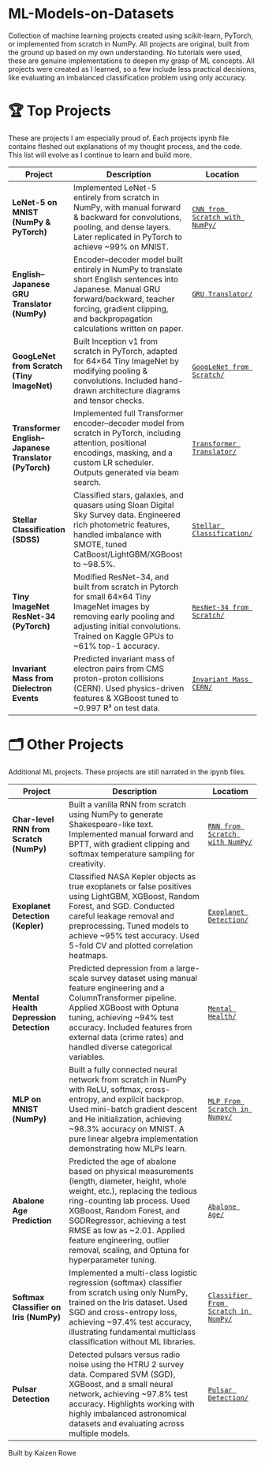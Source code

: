 # ML-Models-on-Datasets
Collection of machine learning projects created using scikit-learn, PyTorch, or implemented from scratch in NumPy. All projects are original, built from the ground up based on my own understanding. No tutorials were used, these are genuine implementations to deepen my grasp of ML concepts. All projects were created as I learned, so a few include less practical decisions, like evaluating an imbalanced classification problem using only accuracy.

# 🏆 Top Projects
These are projects I am especially proud of. Each projects ipynb file contains fleshed out explanations of my thought process, and the code. This list will evolve as I continue to learn and build more.

| Project                                  | Description                                                                                                                                                                                  | Location                                      |
|------------------------------------------|----------------------------------------------------------------------------------------------------------------------------------------------------------------------------------------------|-----------------------------------------------|
| **LeNet-5 on MNIST (NumPy & PyTorch)**   | Implemented LeNet-5 entirely from scratch in NumPy, with manual forward & backward for convolutions, pooling, and dense layers. Later replicated in PyTorch to achieve ~99% on MNIST.        | [`CNN from Scratch with NumPy/`](./CNN_from_Scratch_with_NumPy)           |
| **English–Japanese GRU Translator (NumPy)** | Encoder–decoder model built entirely in NumPy to translate short English sentences into Japanese. Manual GRU forward/backward, teacher forcing, gradient clipping, and backpropagation calculations written on paper.  | [`GRU Translator/`](./GRU_Encoder_Decoder_Numpy) |
| **GoogLeNet from Scratch (Tiny ImageNet)** | Built Inception v1 from scratch in PyTorch, adapted for 64×64 Tiny ImageNet by modifying pooling & convolutions. Included hand-drawn architecture diagrams and tensor checks.    | [`GoogLeNet from Scratch/`](./GoogLeNet_from_Scratch_with_Pytorch) |
| **Transformer English–Japanese Translator (PyTorch)** | Implemented full Transformer encoder–decoder model from scratch in PyTorch, including attention, positional encodings, masking, and a custom LR scheduler. Outputs generated via beam search. | [`Transformer Translator/`](./Transformer_Encoder-Decoder) |
| **Stellar Classification (SDSS)**        | Classified stars, galaxies, and quasars using Sloan Digital Sky Survey data. Engineered rich photometric features, handled imbalance with SMOTE, tuned CatBoost/LightGBM/XGBoost to ~98.5%.  | [`Stellar Classification/`](./Stellar_Classification) |
| **Tiny ImageNet ResNet-34 (PyTorch)**    | Modified ResNet-34, and built from scratch in Pytorch for small 64×64 Tiny ImageNet images by removing early pooling and adjusting initial convolutions. Trained on Kaggle GPUs to ~61% top-1 accuracy.                         | [`ResNet-34 from Scratch/`](./ResNet-34_from_Scratch_with_Pytorch)   |
| **Invariant Mass from Dielectron Events**| Predicted invariant mass of electron pairs from CMS proton-proton collisions (CERN). Used physics-driven features & XGBoost tuned to ~0.997 R² on test data.                                 | [`Invariant Mass CERN/`](./Invariant_Mass_CERN) |

# 🗂️ Other Projects
Additional ML projects. These projects are still narrated in the ipynb files.

| Project                                    | Description                                                                                                                                                                                                                                                                                                                                      | Locatiom                                           |
|--------------------------------------------|--------------------------------------------------------------------------------------------------------------------------------------------------------------------------------------------------------------------------------------------------------------------------------------------------------------------------------------------------|----------------------------------------------------|
| **Char-level RNN from Scratch (NumPy)**    | Built a vanilla RNN from scratch using NumPy to generate Shakespeare-like text. Implemented manual forward and BPTT, with gradient clipping and softmax temperature sampling for creativity.                                                                                                                                                     | [`RNN from Scratch with NumPy/`](./RNN_from_scratch_with_Numpy) |
| **Exoplanet Detection (Kepler)**           | Classified NASA Kepler objects as true exoplanets or false positives using LightGBM, XGBoost, Random Forest, and SGD. Conducted careful leakage removal and preprocessing. Tuned models to achieve \~95% test accuracy. Used 5-fold CV and plotted correlation heatmaps.                                                                         | [`Exoplanet Detection/`](./Exoplanet_Detection)     |
| **Mental Health Depression Detection**     | Predicted depression from a large-scale survey dataset using manual feature engineering and a ColumnTransformer pipeline. Applied XGBoost with Optuna tuning, achieving \~94% test accuracy. Included features from external data (crime rates) and handled diverse categorical variables.                                                       | [`Mental Health/`](./Mental_Health)     |
| **MLP on MNIST (NumPy)**                   | Built a fully connected neural network from scratch in NumPy with ReLU, softmax, cross-entropy, and explicit backprop. Used mini-batch gradient descent and He initialization, achieving \~98.3% accuracy on MNIST. A pure linear algebra implementation demonstrating how MLPs learn.                                                           | [`MLP From Scratch in Numpy/`](./MLP_from_scratch_with_NumPy)     |
| **Abalone Age Prediction**                 | Predicted the age of abalone based on physical measurements (length, diameter, height, whole weight, etc.), replacing the tedious ring-counting lab process. Used XGBoost, Random Forest, and SGDRegressor, achieving a test RMSE as low as \~2.01. Applied feature engineering, outlier removal, scaling, and Optuna for hyperparameter tuning. | [`Abalone Age/`](./Abalone)    |
| **Softmax Classifier on Iris (NumPy)**     | Implemented a multi-class logistic regression (softmax) classifier from scratch using only NumPy, trained on the Iris dataset. Used SGD and cross-entropy loss, achieving \~97.4% test accuracy, illustrating fundamental multiclass classification without ML libraries.                                                                        | [`Classifier From Scratch in NumPy/`](./Classification_with_NumPy)    |
| **Pulsar Detection**                       | Detected pulsars versus radio noise using the HTRU 2 survey data. Compared SVM (SGD), XGBoost, and a small neural network, achieving ~97.8% test accuracy. Highlights working with highly imbalanced astronomical datasets and evaluating across multiple models.                                                                                | [`Pulsar Detection/`](./Classification_models/Pulsar_Detection)     |


Built by Kaizen Rowe